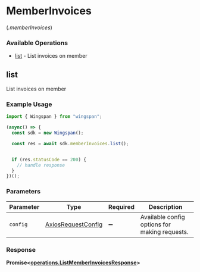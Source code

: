 # MemberInvoices
(*.memberInvoices*)

### Available Operations

* [list](#list) - List invoices on member

## list

List invoices on member

### Example Usage

```typescript
import { Wingspan } from "wingspan";

(async() => {
  const sdk = new Wingspan();

  const res = await sdk.memberInvoices.list();


  if (res.statusCode == 200) {
    // handle response
  }
})();
```

### Parameters

| Parameter                                                    | Type                                                         | Required                                                     | Description                                                  |
| ------------------------------------------------------------ | ------------------------------------------------------------ | ------------------------------------------------------------ | ------------------------------------------------------------ |
| `config`                                                     | [AxiosRequestConfig](https://axios-http.com/docs/req_config) | :heavy_minus_sign:                                           | Available config options for making requests.                |


### Response

**Promise<[operations.ListMemberInvoicesResponse](../../models/operations/listmemberinvoicesresponse.md)>**

